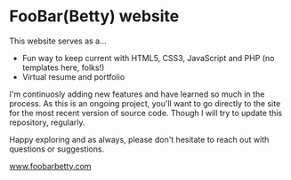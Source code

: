 FooBar(Betty) website
=========

This website serves as a... 

* Fun way to keep current with HTML5, CSS3, JavaScript and PHP (no templates here, folks!)
* Virtual resume and portfolio

I'm continuosly adding new features and have learned so much in the process. As this is an ongoing project, you'll want to go directly to the site for the most recent version of source code. Though I will try to update this repository, regularly. 

Happy exploring and as always, please don't hesitate to reach out with questions or suggestions.

www.foobarbetty.com
